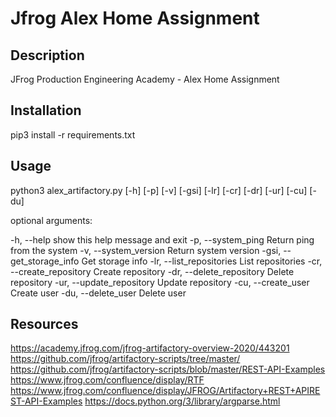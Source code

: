 # Jfrog Alex Home Assignment
## Description
JFrog Production Engineering Academy - Alex Home Assignment

## Installation
pip3 install -r requirements.txt

## Usage
python3 alex_artifactory.py [-h] [-p] [-v] [-gsi] [-lr] [-cr] [-dr] [-ur] [-cu] [-du]

optional arguments: 

  -h, --help            show this help message and exit
  -p, --system_ping     Return ping from the system
  -v, --system_version  Return system version
  -gsi, --get_storage_info
                        Get storage info
  -lr, --list_repositories
                        List repositories
  -cr, --create_repository
                        Create repository
  -dr, --delete_repository
                        Delete repository
  -ur, --update_repository
                        Update repository
  -cu, --create_user    Create user
  -du, --delete_user    Delete user

## Resources
https://academy.jfrog.com/jfrog-artifactory-overview-2020/443201
https://github.com/jfrog/artifactory-scripts/tree/master/
https://github.com/jfrog/artifactory-scripts/blob/master/REST-API-Examples
https://www.jfrog.com/confluence/display/RTF
https://www.jfrog.com/confluence/display/JFROG/Artifactory+REST+APIREST-API-Examples
https://docs.python.org/3/library/argparse.html
